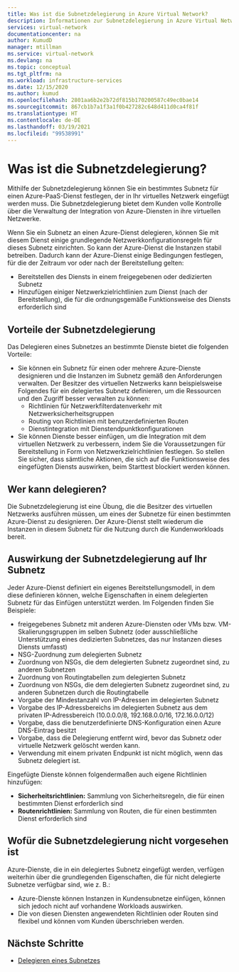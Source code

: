 ```yaml
---
title: Was ist die Subnetzdelegierung in Azure Virtual Network?
description: Informationen zur Subnetzdelegierung in Azure Virtual Network
services: virtual-network
documentationcenter: na
author: KumudD
manager: mtillman
ms.service: virtual-network
ms.devlang: na
ms.topic: conceptual
ms.tgt_pltfrm: na
ms.workload: infrastructure-services
ms.date: 12/15/2020
ms.author: kumud
ms.openlocfilehash: 2801aa6b2e2b72df815b170200587c49ec0bae14
ms.sourcegitcommit: 867cb1b7a1f3a1f0b427282c648d411d0ca4f81f
ms.translationtype: HT
ms.contentlocale: de-DE
ms.lasthandoff: 03/19/2021
ms.locfileid: "99538991"
---
```

# <a name="what-is-subnet-delegation"></a>Was ist die Subnetzdelegierung?

Mithilfe der Subnetzdelegierung können Sie ein bestimmtes Subnetz für einen Azure-PaaS-Dienst festlegen, der in Ihr virtuelles Netzwerk eingefügt werden muss. Die Subnetzdelegierung bietet dem Kunden volle Kontrolle über die Verwaltung der Integration von Azure-Diensten in ihre virtuellen Netzwerke.

Wenn Sie ein Subnetz an einen Azure-Dienst delegieren, können Sie mit diesem Dienst einige grundlegende Netzwerkkonfigurationsregeln für dieses Subnetz einrichten. So kann der Azure-Dienst die Instanzen stabil betreiben. Dadurch kann der Azure-Dienst einige Bedingungen festlegen, für die der Zeitraum vor oder nach der Bereitstellung gelten:
- Bereitstellen des Diensts in einem freigegebenen oder dedizierten Subnetz
- Hinzufügen einiger Netzwerkzielrichtlinien zum Dienst (nach der Bereitstellung), die für die ordnungsgemäße Funktionsweise des Diensts erforderlich sind

##  <a name="advantages-of-subnet-delegation"></a>Vorteile der Subnetzdelegierung

Das Delegieren eines Subnetzes an bestimmte Dienste bietet die folgenden Vorteile:

- Sie können ein Subnetz für einen oder mehrere Azure-Dienste designieren und die Instanzen im Subnetz gemäß den Anforderungen verwalten. Der Besitzer des virtuellen Netzwerks kann beispielsweise Folgendes für ein delegiertes Subnetz definieren, um die Ressourcen und den Zugriff besser verwalten zu können:
    - Richtlinien für Netzwerkfilterdatenverkehr mit Netzwerksicherheitsgruppen
    - Routing von Richtlinien mit benutzerdefinierten Routen
    - Dienstintegration mit Dienstendpunktkonfigurationen
- Sie können Dienste besser einfügen, um die Integration mit dem virtuellen Netzwerk zu verbessern, indem Sie die Voraussetzungen für Bereitstellung in Form von Netzwerkzielrichtlinien festlegen. So stellen Sie sicher, dass sämtliche Aktionen, die sich auf die Funktionsweise des eingefügten Diensts auswirken, beim Starttest blockiert werden können.


## <a name="who-can-delegate"></a>Wer kann delegieren?
Die Subnetzdelegierung ist eine Übung, die die Besitzer des virtuellen Netzwerks ausführen müssen, um eines der Subnetze für einen bestimmten Azure-Dienst zu designieren. Der Azure-Dienst stellt wiederum die Instanzen in diesem Subnetz für die Nutzung durch die Kundenworkloads bereit.

## <a name="impact-of-subnet-delegation-on-your-subnet"></a>Auswirkung der Subnetzdelegierung auf Ihr Subnetz
Jeder Azure-Dienst definiert ein eigenes Bereitstellungsmodell, in dem diese definieren können, welche Eigenschaften in einem delegierten Subnetz für das Einfügen unterstützt werden. Im Folgenden finden Sie Beispiele:
- freigegebenes Subnetz mit anderen Azure-Diensten oder VMs bzw. VM-Skalierungsgruppen im selben Subnetz (oder ausschließliche Unterstützung eines dedizierten Subnetzes, das nur Instanzen dieses Diensts umfasst)
- NSG-Zuordnung zum delegierten Subnetz
- Zuordnung von NSGs, die dem delegierten Subnetz zugeordnet sind, zu anderen Subnetzen
- Zuordnung von Routingtabellen zum delegierten Subnetz
- Zuordnung von NSGs, die dem delegierten Subnetz zugeordnet sind, zu anderen Subnetzen durch die Routingtabelle
- Vorgabe der Mindestanzahl von IP-Adressen im delegierten Subnetz
- Vorgabe des IP-Adressbereichs im delegierten Subnetz aus dem privaten IP-Adressbereich (10.0.0.0/8, 192.168.0.0/16, 172.16.0.0/12)
- Vorgabe, dass die benutzerdefinierte DNS-Konfiguration einen Azure DNS-Eintrag besitzt
- Vorgabe, dass die Delegierung entfernt wird, bevor das Subnetz oder virtuelle Netzwerk gelöscht werden kann.
- Verwendung mit einem privaten Endpunkt ist nicht möglich, wenn das Subnetz delegiert ist.

Eingefügte Dienste können folgendermaßen auch eigene Richtlinien hinzufügen:
- **Sicherheitsrichtlinien:** Sammlung von Sicherheitsregeln, die für einen bestimmten Dienst erforderlich sind
- **Routenrichtlinien:** Sammlung von Routen, die für einen bestimmten Dienst erforderlich sind

## <a name="what-subnet-delegation-does-not-do"></a>Wofür die Subnetzdelegierung nicht vorgesehen ist

Azure-Dienste, die in ein delegiertes Subnetz eingefügt werden, verfügen weiterhin über die grundlegenden Eigenschaften, die für nicht delegierte Subnetze verfügbar sind, wie z. B.:
-  Azure-Dienste können Instanzen in Kundensubnetze einfügen, können sich jedoch nicht auf vorhandene Workloads auswirken.
-  Die von diesen Diensten angewendeten Richtlinien oder Routen sind flexibel und können vom Kunden überschrieben werden.

## <a name="next-steps"></a>Nächste Schritte

- [Delegieren eines Subnetzes](manage-subnet-delegation.md)
